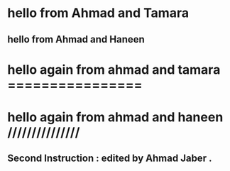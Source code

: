 # hello from Ahmad and Tamara

## hello from Ahmad and Haneen

# hello again from ahmad and tamara ================



# hello again from ahmad and haneen ///////////////


## Second Instruction : edited by Ahmad Jaber .

